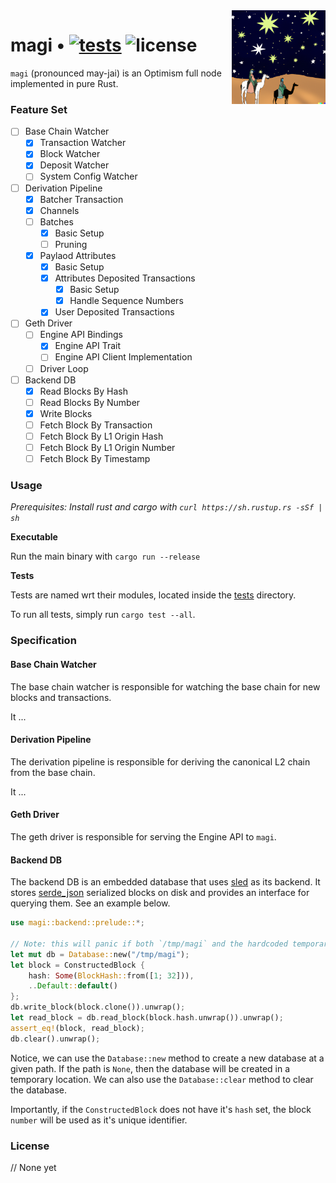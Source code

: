 <img align="right" width="150" height="150" top="100" src="./assets/magi.png">

# magi • [![tests](https://github.com/a16z/magi/actions/workflows/test.yml/badge.svg?label=tests)](https://github.com/a16z/magi/actions/workflows/test.yml) ![license](https://img.shields.io/github/license/a16z/magi?label=license)

`magi` (pronounced may-jai) is an Optimism full node implemented in pure Rust.


### Feature Set

- [ ] Base Chain Watcher
    - [x] Transaction Watcher
    - [x] Block Watcher
    - [x] Deposit Watcher
    - [ ] System Config Watcher
- [ ] Derivation Pipeline
    - [x] Batcher Transaction
    - [x] Channels
    - [ ] Batches
        - [x] Basic Setup
        - [ ] Pruning
    - [x] Paylaod Attributes
        - [x] Basic Setup
        - [x] Attributes Deposited Transactions
            - [x] Basic Setup
            - [x] Handle Sequence Numbers
        - [x] User Deposited Transactions
- [ ] Geth Driver
    - [ ] Engine API Bindings
        - [x] Engine API Trait
        - [ ] Engine API Client Implementation
    - [ ] Driver Loop
- [ ] Backend DB
    - [x] Read Blocks By Hash
    - [ ] Read Blocks By Number
    - [x] Write Blocks
    - [ ] Fetch Block By Transaction
    - [ ] Fetch Block By L1 Origin Hash
    - [ ] Fetch Block By L1 Origin Number
    - [ ] Fetch Block By Timestamp

### Usage

_Prerequisites: Install rust and cargo with `curl https://sh.rustup.rs -sSf | sh`_

**Executable**

Run the main binary with `cargo run --release`

**Tests**

Tests are named wrt their modules, located inside the [tests](./tests) directory.

To run all tests, simply run `cargo test --all`.

### Specification

#### Base Chain Watcher

The base chain watcher is responsible for watching the base chain for new blocks and transactions.

It ...

#### Derivation Pipeline

The derivation pipeline is responsible for deriving the canonical L2 chain from the base chain.

It ...

#### Geth Driver

The geth driver is responsible for serving the Engine API to `magi`.

#### Backend DB

The backend DB is an embedded database that uses [sled](https://docs.rs/sled/latest/sled/index.html) as its backend.
It stores [serde_json](https://docs.rs/serde_json/latest/serde_json/index.html) serialized blocks on disk and provides an interface for querying them. See an example below.

```rust
use magi::backend::prelude::*;

// Note: this will panic if both `/tmp/magi` and the hardcoded temporary location cannot be used.
let mut db = Database::new("/tmp/magi");
let block = ConstructedBlock {
    hash: Some(BlockHash::from([1; 32])),
    ..Default::default()
};
db.write_block(block.clone()).unwrap();
let read_block = db.read_block(block.hash.unwrap()).unwrap();
assert_eq!(block, read_block);
db.clear().unwrap();
```

Notice, we can use the `Database::new` method to create a new database at a given path. If the path is `None`, then the database will be created in a temporary location. We can also use the `Database::clear` method to clear the database.

Importantly, if the `ConstructedBlock` does not have it's `hash` set, the block `number` will be used as it's unique identifier.


### License

// None yet
